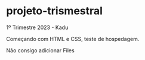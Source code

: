 # projeto-trismestral
1º Trimestre 2023 - Kadu

Começando com HTML e CSS, teste de hospedagem.

Não consigo adicionar Files

